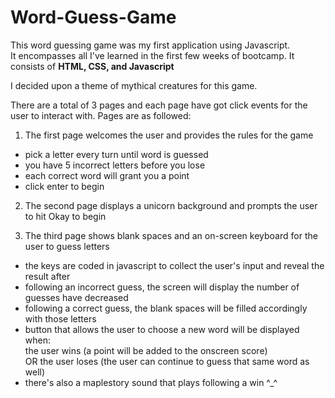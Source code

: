 # Word-Guess-Game

This word guessing game was my first application using Javascript. <br>
It encompasses all I've learned in the first few weeks of bootcamp. 
It consists of **HTML, CSS, and Javascript**

I decided upon a theme of mythical creatures for this game. <br>

There are a total of 3 pages and each page have got click events for the user to interact with.
Pages are as followed:
1. The first page welcomes the user and provides the rules for the game
- pick a letter every turn until word is guessed
- you have 5 incorrect letters before you lose
- each correct word will grant you a point
- click enter to begin
2. The second page displays a unicorn background and prompts the user to hit Okay to begin<br>

3. The third page shows blank spaces and an on-screen keyboard for the user to guess letters
- the keys are coded in javascript to collect the user's input and reveal the result after
- following an incorrect guess, the screen will display the number of guesses have decreased
- following a correct guess, the blank spaces will be filled accordingly with those letters
- button that allows the user to choose a new word will be displayed when:<br>
the user wins (a point will be added to the onscreen score)<br>
OR the user loses (the user can continue to guess that same word as well)
- there's also a maplestory sound that plays following a win ^_^
